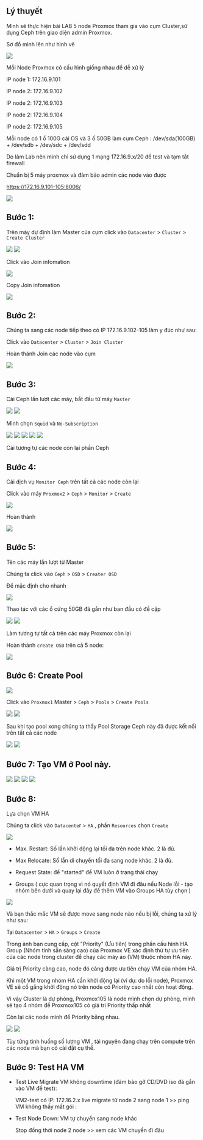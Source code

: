 ## Lý thuyết

Mình sẽ thực hiện bài LAB 5 node Proxmox tham gia vào cụm Cluster,sử dụng Ceph trên giao diện admin Proxmox.

Sơ đồ mình lên như hình vẽ

  <img src="proxmoximages/Screenshot_115.png">

Mỗi Node Proxmox có cấu hình giống nhau để dễ xử lý

IP node 1: 172.16.9.101

IP node 2: 172.16.9.102

IP node 2: 172.16.9.103

IP node 2: 172.16.9.104

IP node 2: 172.16.9.105

Mỗi node có 1 ổ 100G cài OS và 3 ổ 50GB làm cụm Ceph : /dev/sda(100GB) + /dev/sdb + /dev/sdc + /dev/sdd

Do làm Lab nên mình chỉ sử dụng 1 mạng 172.16.9.x/20 để test và tạm tắt firewall

Chuẩn bị 5 máy proxmox và đảm bảo admin các node vào được

https://172.16.9.101-105:8006/

  <img src="proxmoximages/Screenshot_116.png">

## Bước 1: 

Trên máy dự định làm Master của cụm click vào ``Datacenter`` > ``Cluster`` > ``Create Cluster``

  <img src="proxmoximages/Screenshot_117.png">

  <img src="proxmoximages/Screenshot_118.png">

Click vào Join infomation

  <img src="proxmoximages/Screenshot_119.png">

Copy Join infomation

  <img src="proxmoximages/Screenshot_121.png">

## Bước 2: 

Chúng ta sang các node tiếp theo có IP 172.16.9.102-105 làm y đúc như sau:

 Click vào ``Datacenter`` > ``Cluster`` > ``Join Cluster``

Hoàn thành Join các node vào cụm

  <img src="proxmoximages/Screenshot_122.png">

## Bước 3:

Cài Ceph lần lượt các máy, bắt đầu từ máy ``Master``

  <img src="proxmoximages/Screenshot_123.png">

  <img src="proxmoximages/Screenshot_124.png">

Mình chọn ``Squid`` và ``No-Subscription``

  <img src="proxmoximages/Screenshot_125.png">

  <img src="proxmoximages/Screenshot_126.png">

  <img src="proxmoximages/Screenshot_127.png">

  <img src="proxmoximages/Screenshot_128.png">

  <img src="proxmoximages/Screenshot_129.png">

Cài tương tự các node còn lại phần Ceph

## Bước 4:

Cài dịch vụ ``Monitor Ceph`` trên tất cả các node còn lại

Click vào máy ``Proxmox2`` > ``Ceph`` > ``Monitor`` > ``Create``

  <img src="proxmoximages/Screenshot_131.png">

Hoàn thành

  <img src="proxmoximages/Screenshot_132.png">

## Bước 5:

Tên các máy lần lượt từ Master 

Chúng ta click vào ``Ceph`` > ``OSD`` > ``Creater OSD``

Để mặc định cho nhanh

  <img src="proxmoximages/Screenshot_133.png">

Thao tác với các ổ cứng 50GB đã gắn như ban đầu có đề cập

  <img src="proxmoximages/Screenshot_134.png">

  <img src="proxmoximages/Screenshot_135.png">

Làm tương tự tất cả trên các máy Proxmox còn lại

Hoàn thành ``create OSD`` trên cả 5 node:

  <img src="proxmoximages/Screenshot_136.png">

## Bước 6: Create Pool

  <img src="proxmoximages/Screenshot_137.png">

Click vào ``Proxmox1`` Master  > ``Ceph`` > ``Pools`` > ``Create Pools``

  <img src="proxmoximages/Screenshot_138.png">

  <img src="proxmoximages/Screenshot_139.png">

Sau khi tạo pool xong chúng ta thấy Pool Storage Ceph này đã được kết nối trên tất cả các node

  <img src="proxmoximages/Screenshot_139.png">

  <img src="proxmoximages/Screenshot_140.png">

## Bước 7: Tạo VM ở Pool này.

  <img src="proxmoximages/Screenshot_141.png">

  <img src="proxmoximages/Screenshot_142.png">

  <img src="proxmoximages/Screenshot_143.png">

  <img src="proxmoximages/Screenshot_144.png">

## Bước 8: 

Lựa chọn VM HA

Chúng ta click vào ``Datacente``r > ``HA`` , phần ``Resources`` chọn ``Create``

  <img src="proxmoximages/Screenshot_145.png">

  + Max. Restart: Số lần khởi động lại tối đa trên node khác. 2 là đủ.
  + Max Relocate: Số lần di chuyển tối đa sang node khác. 2 là đủ.
  + Request State: để "started" để VM luôn ở trạng thái chạy

  + Groups ( cực quan trọng vì nó quyết định VM đi đâu nếu Node lỗi - tạo nhóm bên dưới và quay lại đây để thêm VM vào Groups HA tùy chọn )

  <img src="proxmoximages/Screenshot_151.png">

Và bạn thắc mắc VM sẽ được move sang node nào nếu bị lỗi, chúng ta xử lý như sau:

Tại ``Datacenter`` > ``HA`` > ``Groups`` > ``Create``

Trong ảnh bạn cung cấp, cột "Priority" (Ưu tiên) trong phần cấu hình HA Group (Nhóm tính sẵn sàng cao) của Proxmox VE xác định thứ tự ưu tiên của các node trong cluster để chạy các máy ảo (VM) thuộc nhóm HA này.

Giá trị Priority càng cao, node đó càng được ưu tiên chạy VM của nhóm HA.

Khi một VM trong nhóm HA cần khởi động lại (ví dụ: do lỗi node), Proxmox VE sẽ cố gắng khởi động nó trên node có Priority cao nhất còn hoạt động.

Vì vậy Cluster là dự phòng, Proxmox105 là node mình chọn dự phòng, mình sẽ tạo 4 nhóm để Proxmox105 có giá trị Priority thấp nhất

Còn lại các node mình để Priority bằng nhau.

  <img src="proxmoximages/Screenshot_153.png">

  <img src="proxmoximages/Screenshot_152.png">

Tùy từng tình huống số lượng VM , tài nguyên đang chạy trên compute trên các node mà bạn có cài đặt cụ thể.

## Bước 9: Test HA VM

- Test Live Migrate VM không downtime (đảm bảo gỡ CD/DVD iso đã gắn vào VM để test):

    VM2-test có IP: 172.16.2.x live migrate từ node 2 sang node 1 >> ping VM không thấy mất gói :

- Test Node Down: VM tự chuyển sang node khác 

    Stop đồng thời node 2 node >> xem các VM chuyển đi đâu


